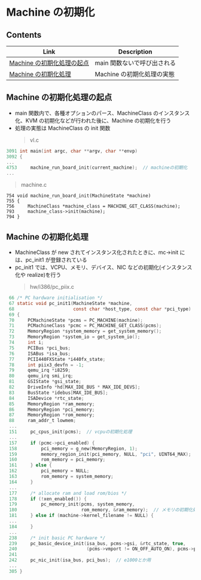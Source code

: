 # Machine の初期化

## Contents

| Link                                                       | Description                 |
| ---------------------------------------------------------- | --------------------------- |
| [Machine の初期化処理の起点](#starting-point-machine-init) | main 関数ないで呼び出される |
| [Machine の初期化処理](#machine_init)                      | Machine の初期化処理の実態  |

<a name="starting-point-machine-init"></a>

## Machine の初期化処理の起点

- main 関数内で、各種オプションのパース、MachineClass のインスタンス化、KVM の初期化などが行われた後に、Machine の初期化を行う
- 処理の実態は MachineClass の init 関数
  > vl.c

```c
3091 int main(int argc, char **argv, char **envp)
3092 {
...
4753     machine_run_board_init(current_machine);  // machineの初期化
...
```

> machine.c

```
754 void machine_run_board_init(MachineState *machine)
755 {
756     MachineClass *machine_class = MACHINE_GET_CLASS(machine);
793     machine_class->init(machine);
794 }
```

<a name="machine-init"></a>

## Machine の初期化処理

- MachineClass が new されてインスタンス化されたときに、mc->init には、pc_init1 が登録されている
- pc_init1 では、VCPU、メモリ、デバイス、NIC などの初期化(インスタンス化や realize)を行う
  > hw/i386/pc_piix.c

```c
 66 /* PC hardware initialisation */
 67 static void pc_init1(MachineState *machine,
 68                      const char *host_type, const char *pci_type)
 69 {
 70     PCMachineState *pcms = PC_MACHINE(machine);
 71     PCMachineClass *pcmc = PC_MACHINE_GET_CLASS(pcms);
 72     MemoryRegion *system_memory = get_system_memory();
 73     MemoryRegion *system_io = get_system_io();
 74     int i;
 75     PCIBus *pci_bus;
 76     ISABus *isa_bus;
 77     PCII440FXState *i440fx_state;
 78     int piix3_devfn = -1;
 79     qemu_irq *i8259;
 80     qemu_irq smi_irq;
 81     GSIState *gsi_state;
 82     DriveInfo *hd[MAX_IDE_BUS * MAX_IDE_DEVS];
 83     BusState *idebus[MAX_IDE_BUS];
 84     ISADevice *rtc_state;
 85     MemoryRegion *ram_memory;
 86     MemoryRegion *pci_memory;
 87     MemoryRegion *rom_memory;
 88     ram_addr_t lowmem;
 ...
 151     pc_cpus_init(pcms);  // vcpuの初期化処理
 ...
 157     if (pcmc->pci_enabled) {
 158         pci_memory = g_new(MemoryRegion, 1);
 159         memory_region_init(pci_memory, NULL, "pci", UINT64_MAX);
 160         rom_memory = pci_memory;
 161     } else {
 162         pci_memory = NULL;
 163         rom_memory = system_memory;
 164     }
 ...
 177     /* allocate ram and load rom/bios */
 178     if (!xen_enabled()) {
 179         pc_memory_init(pcms, system_memory,
 180                        rom_memory, &ram_memory);  // メモリの初期化処理
 181     } else if (machine->kernel_filename != NULL) {
 ...
 184     }
 ...
 238     /* init basic PC hardware */
 239     pc_basic_device_init(isa_bus, pcms->gsi, &rtc_state, true,
 240                          (pcms->vmport != ON_OFF_AUTO_ON), pcms->pit, 0x4);  // 基本的なPIO用の初期化処理
 241
 242     pc_nic_init(isa_bus, pci_bus);  // e1000とか用
 ...
 305 }
```
